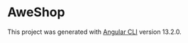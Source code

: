 # AweShop

This project was generated with [Angular CLI](https://github.com/angular/angular-cli) version 13.2.0.

